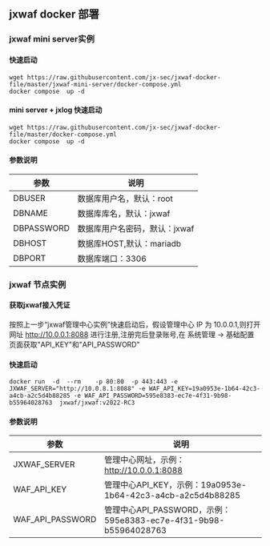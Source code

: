 ## jxwaf docker 部署
### jxwaf mini server实例
#### 快速启动
```
wget https://raw.githubusercontent.com/jx-sec/jxwaf-docker-file/master/jxwaf-mini-server/docker-compose.yml
docker compose  up -d 
```
#### mini server + jxlog 快速启动
```
wget https://raw.githubusercontent.com/jx-sec/jxwaf-docker-file/master/docker-compose.yml
docker compose  up -d 
```
#### 参数说明
|  参数  | 说明 |
|  ----  | ----  |
| DBUSER | 数据库用户名，默认：root  |
|DBNAME  | 数据库库名，默认：jxwaf |
|DBPASSWORD| 数据库用户名密码，默认：jxwaf|
|DBHOST | 数据库HOST,默认：mariadb|
|DBPORT | 数据库端口：3306 | 

### jxwaf 节点实例
#### 获取jxwaf接入凭证
按照上一步“jxwaf管理中心实例”快速启动后，假设管理中心 IP 为 10.0.0.1,则打开网址 http://10.0.0.1:8088 进行注册,注册完后登录账号,在 系统管理 -> 基础配置 页面获取"API_KEY"和"API_PASSWORD"
#### 快速启动
```
docker run  -d  --rm    -p 80:80  -p 443:443 -e JXWAF_SERVER="http://10.0.8.1:8088" -e WAF_API_KEY=19a0953e-1b64-42c3-a4cb-a2c5d4b88285 -e WAF_API_PASSWORD=595e8383-ec7e-4f31-9b98-b55964028763  jxwaf/jxwaf:v2022-RC3
```
#### 参数说明
|  参数  | 说明 |
|  ----  | ----  |
|JXWAF_SERVER|管理中心网址，示例：http://10.0.0.1:8088|
|WAF_API_KEY|管理中心API_KEY，示例：19a0953e-1b64-42c3-a4cb-a2c5d4b88285|
|WAF_API_PASSWORD|管理中心API_PASSWORD，示例：595e8383-ec7e-4f31-9b98-b55964028763|
